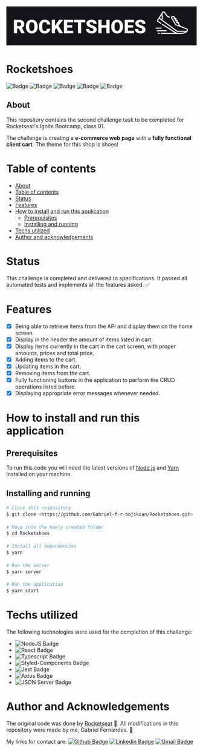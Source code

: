 <h1 align="center">
	<img alt="Rocketshoes" title="Rocketshoes" src="./src/assets/images/rocketshoes_logo_readme.png" />
</h1>

# Rocketshoes

![Badge](https://img.shields.io/badge/license-MIT-informational?style=for-the-bade)
![Badge](https://img.shields.io/badge/Node.JS-v17.0.1-339933?logo=node.js) ![Badge](https://img.shields.io/badge/React-v17.0.1-61dafb?logo=react) ![Badge](https://img.shields.io/badge/TypeScript-v4.1.3-3178c6?logo=typescript) ![Badge](https://img.shields.io/badge/status-completed-green)

## About
This repository contains the second challenge task to be completed for Rocketseat's Ignite Bootcamp, class 01. 

The challenge is creating a __e-commerce web page__ with a __fully functional client cart__. The theme for this shop is shoes!
# Table of contents
* [About](#about)
* [Table of contents](#table-of-contents)
* [Status](#status)
* [Features](#features)
* [How to install and run this application](#how-to-install-and-run-this-application)
	* [Prerequisites](#prerequisites)
	* [Installing and running](#installing-and-running)
* [Techs utilized](#techs-utilized)
* [Author and acknowledgements](#author-and-acknowledgements)
# Status
This challenge is completed and delivered to specifications. It passed all automated tests and implements all the features asked. ✅
# Features
- [x] Being able to retrieve items from the API and display them on the home screen.
- [x] Display in the header the amount of items listed in cart.
- [x] Display items currently in the cart in the cart screen, with proper amounts, prices and total price.
- [x] Adding items to the cart.
- [x] Updating items in the cart.
- [x] Removing items from the cart.
- [x] Fully functioning buttons in the application to perform the CRUD operations listed before.
- [x] Displaying appropriate error messages whenever needed.
# How to install and run this application
## Prerequisites
To run this code you will need the latest versions of [Node.js](https://nodejs.org/en/) and [Yarn](https://yarnpkg.com/) installed on your machine.
## Installing and running
```bash
# Clone this respository
$ git clone <https://github.com/Gabriel-f-r-bojikian/Rocketshoes.git>

# Move into the newly created folder
$ cd Rocketshoes

# Install all dependencies
$ yarn

# Run the server
$ yarn server

# Run the application
$ yarn start
```
# Techs utilized
The following technologies were used for the completion of this challenge:
- ![NodeJS Badge](https://img.shields.io/badge/-NodeJS-339933?style=flat-square&logo=node.js&logoColor=ffffff&link=https://nodejs.org/en/)
- ![React Badge](https://img.shields.io/badge/-React-181717?style=flat-square&logo=react&logoColor=61dafb&link=https://reactjs.org/)
- ![Typescript Badge](https://img.shields.io/badge/-Typescript-3178c6?style=flat-square&logo=typescript&logoColor=ffffff&link=https://www.typescriptlang.org/)
- ![Styled-Components Badge](https://img.shields.io/badge/-Styled_Components-db7093?style=flat-square&logo=styled-components&logoColor=ffffff&link=https://styled-components.com/)
- ![Jest Badge](https://img.shields.io/badge/-Jest-c21325?style=flat-square&logo=jest&logoColor=ffffff&link=https://styled-components.com/)
- ![Axios Badge](https://img.shields.io/badge/-Axios-000?style=flat-square&link=https://github.com/axios/axios)
- ![JSON Server Badge](https://img.shields.io/badge/-JSON_Server-662d91?style=flat-square&link=https://github.com/axios/axios)

# Author and Acknowledgements
The original code was done by [Rocketseat](https://rocketseat.com.br/) 🚀. All modifications in this repository were made by me, Gabriel Fernandes. 💪

My links for contact are:
[![Github Badge](https://img.shields.io/badge/-Gabriel-181717?style=flat-square&logo=github&logoColor=white&link=https://github.com/Gabriel-f-r-bojikian)](https://github.com/Gabriel-f-r-bojikian) [![Linkedin Badge](https://img.shields.io/badge/-Gabriel-blue?style=flat-square&logo=Linkedin&logoColor=white&link=https://www.linkedin.com/in/gabriel-fernandes-rosa-bojikian-688b84164/)](https://www.linkedin.com/in/gabriel-fernandes-rosa-bojikian-688b84164/) [![Gmail Badge](https://img.shields.io/badge/-gabriel.f.r.bojikian@gmail.com-c14438?style=flat-square&logo=Gmail&logoColor=white&link=mailto:gabriel.f.r.bojikian@gmail.com)](mailto:gabriel.f.r.bojikian@gmail.com)